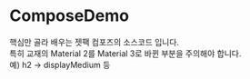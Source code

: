# ComposeDemo
핵심만 골라 배우는 젯팩 컴포즈의 소스코드 입니다.   
특히 교재의 Material 2를 Material 3로 바뀐 부분을 주의해야 합니다.  
예) h2 -> displayMedium 등  